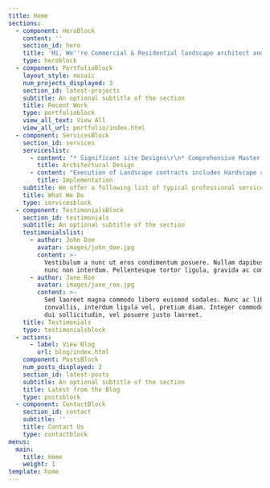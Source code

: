 ```yaml
---
title: Home
sections:
  - component: HeroBlock
    content: ''
    section_id: hero
    title: 'Hi, We''re Commercial & Residential landscape architect and gardening.'
    type: heroblock
  - component: PortfolioBlock
    layout_style: mosaic
    num_projects_displayed: 3
    section_id: latest-projects
    subtitle: An optional subtitle of the section
    title: Recent Work
    type: portfolioblock
    view_all_text: View All
    view_all_url: portfolio/index.html
  - component: ServicesBlock
    section_id: services
    serviceslist:
      - content: "* Significant site Designs\r\n* Comprehensive Master planning\r\n* 3D Auto CAD visualization\r\n* Exacting Documentation\r\n* Integrated waterway Planning, Planting , Irrigation & Landscape Lighting Planning"
        title: Architectural Design
      - content: "Execution of Landscape contracts includes Hardscape and softscape work.\r Various hardscape contract works includes\n\n* Ornamental stone wall\r\n* Stylish swimming pool and infinity pools\r\n* Cascades. Fountains and Biological pond\r\n* Wooden pergola, Gazebo and Hightensile structure\r\n* Barbeque\r\n* Fibre and metal statues\r\n* Drive way, Walkway, Car parking and landscaping lighting etc.\n\nSoftscape contract works includes\n\n* Lawn and planting works\r\n* Pop up and drip irrigation\r\n* Vertical garden system\r\n* Terrace garden etc"
        title: Implementation
    subtitle: We offer a following list of typical professional services
    title: What We Do
    type: servicesblock
  - component: TestimonialsBlock
    section_id: testimonials
    subtitle: An optional subtitle of the section
    testimonialslist:
      - author: John Doe
        avatar: images/john_doe.jpg
        content: >-
          Vestibulum a nunc ut eros condimentum posuere. Nullam dapibus quis
          nunc non interdum. Pellentesque tortor ligula, gravida ac commodo eu.
      - author: Jane Roe
        avatar: images/jane_roe.jpg
        content: >-
          Sed laoreet magna commodo libero euismod sodales. Nunc ac libero
          convallis, interdum ligula vel, pretium diam. Integer commodo sem at
          dui sollicitudin, vel posuere justo laoreet.
    title: Testimonials
    type: testimonialsblock
  - actions:
      - label: View Blog
        url: blog/index.html
    component: PostsBlock
    num_posts_displayed: 2
    section_id: latest-posts
    subtitle: An optional subtitle of the section
    title: Latest from the Blog
    type: postsblock
  - component: ContactBlock
    section_id: contact
    subtitle: ''
    title: Contact Us
    type: contactblock
menus:
  main:
    title: Home
    weight: 1
template: home
---
```


